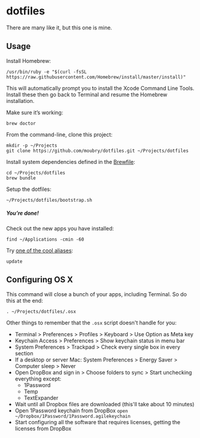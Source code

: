 # dotfiles

There are many like it, but this one is mine.

## Usage

Install Homebrew:

    /usr/bin/ruby -e "$(curl -fsSL https://raw.githubusercontent.com/Homebrew/install/master/install)"

This will automatically prompt you to install the Xcode Command Line Tools. Install these then go back to Terminal and resume the Homebrew installation.

Make sure it’s working:

    brew doctor

From the command-line, clone this project:

    mkdir -p ~/Projects
    git clone https://github.com/moubry/dotfiles.git ~/Projects/dotfiles

Install system dependencies defined in the [Brewfile](https://github.com/moubry/dotfiles/blob/master/Brewfile):

    cd ~/Projects/dotfiles
    brew bundle

Setup the dotfiles:

    ~/Projects/dotfiles/bootstrap.sh

##### You’re done!

Check out the new apps you have installed:

    find ~/Applications -cmin -60

Try [one of the cool aliases](https://github.com/moubry/dotfiles/blob/master/dotfiles/bash/updaters):

    update

## Configuring OS X

This command will close a bunch of your apps, including Terminal. So do this at the end:

    . ~/Projects/dotfiles/.osx

Other things to remember that the `.osx` script doesn't handle for you:

* Terminal > Preferences > Profiles > Keyboard > Use Option as Meta key
* Keychain Access > Preferences > Show keychain status in menu bar
* System Preferences > Trackpad > Check every single box in every section
* If a desktop or server Mac: System Preferences > Energy Saver > Computer sleep > Never
* Open DropBox and sign in > Choose folders to sync > Start unchecking everything except:
  * 1Password
  * Temp
  * TextExpander
* Wait until all Dropbox files are downloaded (this'll take about 10 minutes)
* Open 1Password keychain from DropBox `open ~/Dropbox/1Password/1Password.agilekeychain`
* Start configuring all the software that requires licenses, getting the licenses from DropBox
